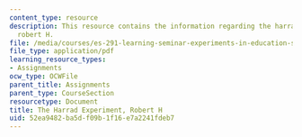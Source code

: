 ```yaml
---
content_type: resource
description: This resource contains the information regarding the harrad experiment,
  robert H.
file: /media/courses/es-291-learning-seminar-experiments-in-education-spring-2003/52ea9482ba5df09b1f16e7a2241fdeb7_MITES_291S03_14.pdf
file_type: application/pdf
learning_resource_types:
- Assignments
ocw_type: OCWFile
parent_title: Assignments
parent_type: CourseSection
resourcetype: Document
title: The Harrad Experiment, Robert H
uid: 52ea9482-ba5d-f09b-1f16-e7a2241fdeb7
---
```

